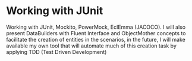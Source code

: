 # Working with JUnit

Working with JUnit, Mockito, PowerMock, EclEmma (JACOCO). I will also present DataBuilders with Fluent Interface and ObjectMother concepts to facilitate the creation of entities in the scenarios, in the future, I will make available my own tool that will automate much of this creation task by applying TDD (Test Driven Development)